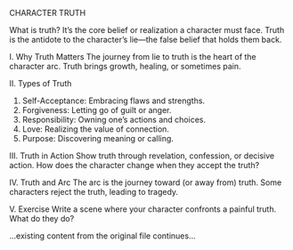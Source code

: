 CHARACTER TRUTH

What is truth? It’s the core belief or realization a character must face. Truth is the antidote to the character’s lie—the false belief that holds them back.

I. Why Truth Matters
The journey from lie to truth is the heart of the character arc. Truth brings growth, healing, or sometimes pain.

II. Types of Truth
1. Self-Acceptance: Embracing flaws and strengths.
2. Forgiveness: Letting go of guilt or anger.
3. Responsibility: Owning one’s actions and choices.
4. Love: Realizing the value of connection.
5. Purpose: Discovering meaning or calling.

III. Truth in Action
Show truth through revelation, confession, or decisive action. How does the character change when they accept the truth?

IV. Truth and Arc
The arc is the journey toward (or away from) truth. Some characters reject the truth, leading to tragedy.

V. Exercise
Write a scene where your character confronts a painful truth. What do they do?

...existing content from the original file continues...
